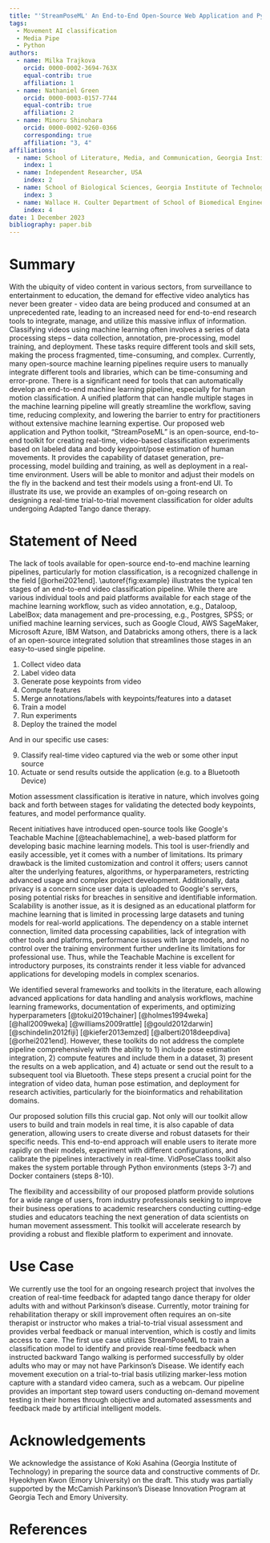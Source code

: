 ```yaml
---
title: "'StreamPoseML' An End-to-End Open-Source Web Application and Python Toolkit for Real-Time Video Pose Classification and Machine Learning"
tags:
  - Movement AI classification
  - Media Pipe
  - Python
authors:
  - name: Milka Trajkova
    orcid: 0000-0002-3694-763X
    equal-contrib: true
    affiliation: 1
  - name: Nathaniel Green
    orcid: 0000-0003-0157-7744
    equal-contrib: true
    affiliation: 2
  - name: Minoru Shinohara
    orcid: 0000-0002-9260-0366
    corresponding: true
    affiliation: "3, 4"
affiliations:
  - name: School of Literature, Media, and Communication, Georgia Institute of Technology, Atlanta, GA, USA
    index: 1
  - name: Independent Researcher, USA
    index: 2
  - name: School of Biological Sciences, Georgia Institute of Technology, Atlanta, GA, USA
    index: 3
  - name: Wallace H. Coulter Department of School of Biomedical Engineering, Georgia Institute of Technology and Emory University, Atlanta, GA, USA
    index: 4
date: 1 December 2023
bibliography: paper.bib
---
```


# Summary

With the ubiquity of video content in various sectors, from surveillance to entertainment to education, the demand for effective video analytics has never been greater - video data are being produced and consumed at an unprecedented rate, leading to an increased need for end-to-end research tools to integrate, manage, and utilize this massive influx of information. Classifying videos using machine learning often involves a series of data processing steps – data collection, annotation, pre-processing, model training, and deployment. These tasks require different tools and skill sets, making the process fragmented, time-consuming, and complex. Currently, many open-source machine learning pipelines require users to manually integrate different tools and libraries, which can be time-consuming and error-prone. There is a significant need for tools that can automatically develop an end-to-end machine learning pipeline, especially for human motion classification. A unified platform that can handle multiple stages in the machine learning pipeline will greatly streamline the workflow, saving time, reducing complexity, and lowering the barrier to entry for practitioners without extensive machine learning expertise. Our proposed web application and Python toolkit, “StreamPoseML” is an open-source, end-to-end toolkit for creating real-time, video-based classification experiments based on labeled data and body keypoint/pose estimation of human movements. It provides the capability of dataset generation, pre-processing, model building and training, as well as deployment in a real-time environment. Users will be able to monitor and adjust their models on the fly in the backend and test their models using a front-end UI. To illustrate its use, we provide an examples of on-going research on designing a real-time trial-to-trial movement classification for older adults undergoing Adapted Tango dance therapy.

# Statement of Need

The lack of tools available for open-source end-to-end machine learning pipelines, particularly for motion classification, is a recognized challenge in the field [@orhei2021end]. \autoref{fig:example} illustrates the typical ten stages of an end-to-end video classification pipeline. While there are various individual tools and paid platforms available for each stage of the machine learning workflow, such as video annotation, e.g., Dataloop, LabelBox; data management and pre-processing, e.g., Postgres, SPSS; or unified machine learning services, such as Google Cloud, AWS SageMaker, Microsoft Azure, IBM Watson, and Databricks among others, there is a lack of an open-source integrated solution that streamlines those stages in an easy-to-used single pipeline. 

1. Collect video data
2. Label video data
3. Generate pose keypoints from video
4. Compute features
5. Merge annotations/labels with keypoints/features into a dataset
6. Train a model
7. Run experiments
8. Deploy the trained the model

And in our specific use cases:

9. Classify real-time video captured via the web or some other input source
10. Actuate or send results outside the application (e.g. to a Bluetooth Device)

Motion assessment classification is iterative in nature, which involves going back and forth between stages for validating the detected body keypoints, features, and model performance quality.

Recent initiatives have introduced open-source tools like Google's Teachable Machine [@teachablemachine], a web-based platform for developing basic machine learning models. This tool is user-friendly and easily accessible, yet it comes with a number of limitations. Its primary drawback is the limited customization and control it offers; users cannot alter the underlying features, algorithms, or hyperparameters, restricting advanced usage and complex project development. Additionally, data privacy is a concern since user data is uploaded to Google's servers, posing potential risks for breaches in sensitive and identifiable information. Scalability is another issue, as it is designed as an educational platform for machine learning that is limited in processing large datasets and tuning models for real-world applications. The dependency on a stable internet connection, limited data processing capabilities, lack of integration with other tools and platforms, performance issues with large models, and no control over the training environment further underline its limitations for professional use. Thus, while the Teachable Machine is excellent for introductory purposes, its constraints render it less viable for advanced applications for developing models in complex scenarios. 

We identified several frameworks and toolkits in the literature, each allowing advanced applications for data handling and analysis workflows, machine learning frameworks, documentation of experiments, and optimizing hyperparameters [@tokui2019chainer] [@holmes1994weka] [@hall2009weka] [@williams2009rattle] [@gould2012darwin] [@schindelin2012fiji] [@kiefer2013emzed] [@alberti2018deepdiva] [@orhei2021end]. However, these toolkits do not address the complete pipeline comprehensively with the ability to 1) include pose estimation integration, 2) compute features and include them in a dataset, 3) present the results on a web application, and 4) actuate or send out the result to a subsequent tool via Bluetooth. These steps present a crucial point for the integration of video data, human pose estimation, and deployment for research activities, particularly for the bioinformatics and rehabilitation domains.

Our proposed solution fills this crucial gap. Not only will our toolkit allow users to build and train models in real time, it is also capable of data generation, allowing users to create diverse and robust datasets for their specific needs. This end-to-end approach will enable users to iterate more rapidly on their models, experiment with different configurations, and calibrate the pipelines interactively in real-time. VidPoseClass toolkit also makes the system portable through  Python environments (steps 3-7) and Docker containers (steps 8-10).

The flexibility and accessibility of our proposed platform provide solutions for a wide range of users, from industry professionals seeking to improve their business operations to academic researchers conducting cutting-edge studies and educators teaching the next generation of data scientists on human movement assessment. This toolkit will accelerate research by providing a robust and flexible platform to experiment and innovate.

# Use Case

We currently use the tool for an ongoing research project that involves the creation of real-time feedback for adapted tango dance therapy for older adults with and without Parkinson’s disease.
Currently, motor training for rehabilitation therapy or skill improvement often requires an on-site therapist or instructor who makes a trial-to-trial visual assessment and provides verbal feedback or manual intervention, which is costly and limits access to care. The first use case utilizes StreamPoseML to train a classification model to identify and provide real-time feedback when instructed backward Tango walking is performed successfully by older adults who may or may not have Parkinson’s Disease. We identify each movement execution on a trial-to-trial basis utilizing marker-less motion capture with a standard video camera, such as a webcam. Our pipeline provides an important step toward users conducting on-demand movement testing in their homes through objective and automated assessments and feedback made by artificial intelligent models.

# Acknowledgements

We acknowledge the assistance of Koki Asahina (Georgia Institute of Technology) in preparing the source data and constructive comments of Dr. Hyeokhyen Kwon (Emory University) on the draft. This study was partially supported by the McCamish Parkinson’s Disease Innovation Program at Georgia Tech and Emory University.

# References
